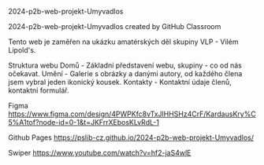 2024-p2b-web-projekt-Umyvadlos

2024-p2b-web-projekt-Umyvadlos created by GitHub Classroom

Tento web je zaměřen na ukázku amatérských děl skupiny VLP - Vilém Lipold's.

Struktura webu Domů - Základní představení webu, skupiny - co od nás očekavat. Umění - Galerie s obrázky a danými autory, od každého člena jsem vybral jeden ikonický kousek. Kontakty - Kontaktní údaje členů, kontaktní formulář.

Figma https://www.figma.com/design/4PWPKfc8vTxJlHHSHz4CrF/KardausKry%C5%A1tof?node-id=0-1&t=JKFrrXEbosKLvRdL-1


Github Pages https://pslib-cz.github.io/2024-p2b-web-projekt-Umyvadlos/

Swiper https://www.youtube.com/watch?v=hf2-jaS4wlE
